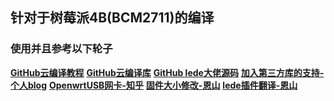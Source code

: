## 针对于树莓派4B(BCM2711)的编译
### 使用并且参考以下轮子
**[GitHub云编译教程](https://p3terx.com/archives/build-openwrt-with-github-actions.html)**
**[GitHub云编译库](https://github.com/P3TERX/Actions-OpenWrt)**
**[GitHub lede大佬源码](https://github.com/coolsnowwolf/lede)**
**[加入第三方库的支持-个人blog](https://mianao.info/2020/05/05/%E7%BC%96%E8%AF%91%E6%9B%B4%E6%96%B0OpenWrt-PassWall%E5%92%8CSSR-plus%E6%8F%92%E4%BB%B6)**
**[OpenwrtUSB网卡-知乎](https://zhuanlan.zhihu.com/p/345407608)**
**[固件大小修改-恩山](https://www.right.com.cn/FORUM/thread-3695541-1-1.html)**
**[lede插件翻译-恩山](https://www.right.com.cn/forum/thread-344825-1-1.html)**

